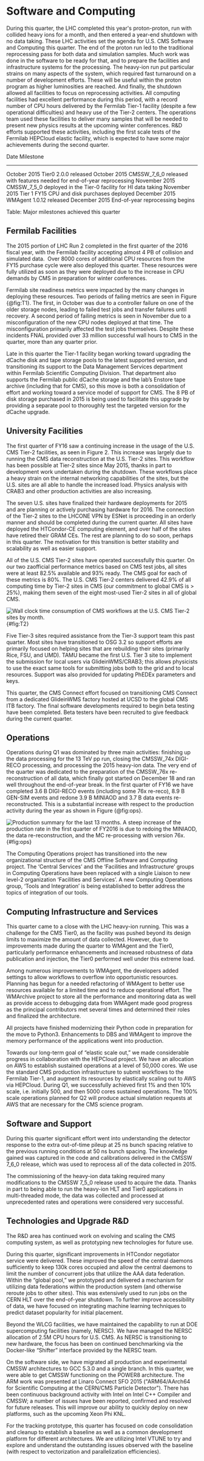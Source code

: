 # Software and Computing

During this quarter, the LHC completed this year's proton-proton, run with collided heavy ions for a month, and then entered a year-end shutdown with no data taking. These LHC activities set the agenda for U.S. CMS Software and Computing this quarter. The end of the proton run led to the traditional reprocessing pass for both data and simulation samples. Much work was done in the software to be ready for that, and to prepare the facilities and infrastructure systems for the processing. The heavy-ion run put particular strains on many aspects of the system, which required fast turnaround on a number of development efforts. These will be useful within the proton program as higher luminosities are reached. And finally, the shutdown allowed all facilities to focus on reprocessing activities. All computing facilities had excellent performance during this period, with a record number of CPU hours delivered by the Fermilab Tier-1 facility (despite a few operational difficulties) and heavy use of the Tier-2 centers. The operations team used these facilities to deliver many samples that will be needed to present new physics results at the upcoming winter conferences. R&D efforts supported these activities, including the first scale tests of the Fermilab HEPCloud elastic facility, which is expected to have some major achievements during the second quarter.

Date            Milestone  
--------------  -----------------------------------------------
October 2015    Tier0 2.0.0 released
October 2015    CMSSW\_7\_6\_0 released with features needed for end-of-year reprocessing
November 2015   CMSSW\_7\_5\_0 deployed in the Tier-0 facility for HI data taking
November 2015   Tier 1 FY15 CPU and disk purchases deployed
December 2015   WMAgent 1.0.12 released
December 2015   End-of-year reprocessing begins

Table: Major milestones achieved this quarter

## Fermilab Facilities

The 2015 portion of LHC Run 2 completed in the first quarter of the 2016 fiscal year, with the Fermilab facility accepting almost 4 PB of collision and simulated data.  Over 8000 cores of additional CPU resources from the FY15 purchase cycle were also deployed this quarter. These resources were fully utilized as soon as they were deployed due to the increase in CPU demands by CMS in preparation for winter conferences.

Fermilab site readiness metrics were impacted by the many changes in deploying these resources. Two periods of failing metrics are seen in Figure {@fig:T1}. The first, in October was due to a controller failure on one of the older storage nodes, leading to failed test jobs and transfer failures until recovery. A second period of failing metrics is seen in November due to a misconfiguration of the new CPU nodes deployed at that time. The misconfiguration primarily affected the test jobs themselves. Despite these incidents FNAL provided over 33 million successful wall hours to CMS in the quarter, more than any quarter prior.

Late in this quarter the Tier-1 facility began working toward upgrading the dCache disk and tape storage pools to the latest supported version, and transitioning its support to the Data Management Services department within Fermilab Scientific Computing Division. That department also supports the Fermilab public dCache storage and the lab’s Enstore tape archive (including that for CMS), so this move is both a consolidation of effort and working toward a service model of support for CMS. The 8 PB of disk storage purchased in 2015 is being used to facilitate this upgrade by providing a separate pool to thoroughly test the targeted version for the dCache upgrade.

## University Facilities

The first quarter of FY16 saw a continuing increase in the usage of the U.S. CMS Tier-2 facilities, as seen in Figure 2. This increase was largely due to running the CMS data reconstruction at the U.S. Tier-2 sites. This workflow has been possible at Tier-2 sites since May 2015, thanks in part to development work undertaken during the shutdown. These workflows place a heavy strain on the internal networking capabilities of the sites, but the U.S. sites are all able to handle the increased load. Physics analysis with CRAB3 and other production activities are also increasing.

The seven U.S. sites have finalized their hardware deployments for 2015 and are planning or actively purchasing hardware for 2016. The connection of the Tier-2 sites to the LHCONE VPN by ESNet is proceeding in an orderly manner and should be completed during the current quarter. All sites have deployed the HTCondor-CE computing element, and over half of the sites have retired their GRAM CEs. The rest are planning to do so soon, perhaps in this quarter. The motivation for this transition is better stability and scalability as well as easier support.

All of the U.S. CMS Tier-2 sites have operated successfully this quarter. On our two zaofficial performance metrics based on CMS test jobs, all sites were at least 82.5% available and 93% ready. The CMS goal for each of these metrics is 80%. The U.S. CMS Tier-2 centers delivered 42.9% of all computing time by Tier-2 sites in CMS (our commitment to global CMS is &gt; 25%), making them seven of the eight most-used Tier-2 sites in all of global CMS.

![Wall clock time consumption of CMS workflows at the U.S. CMS Tier-2 sites by month.](figures/image02.jpg){#fig:T2} 

Five Tier-3 sites required assistance from the Tier-3 support team this past quarter. Most sites have transitioned to OSG 3.2 so support efforts are primarily focused on helping sites that are rebuilding their sites (primarily Rice, FSU, and UMD). TAMU became the first U.S. Tier 3 site to implement the submission for local users via GlideinWMS/CRAB3; this allows physicists to use the exact same tools for submitting jobs both to the grid and to local resources. Support was also provided for updating PhEDEx parameters and keys.

This quarter, the CMS Connect effort focused on transitioning CMS Connect from a dedicated GlideinWMS factory hosted at UCSD to the global CMS ITB factory. The final software developments required to begin beta testing have been completed. Beta testers have been recruited to give feedback during the current quarter.

## Operations

Operations during Q1 was dominated by three main activities: finishing up the data processing for the 13 TeV pp run, closing the
CMSSW\_74x DIGI-RECO processing, and processing the 2015 heavy-ion data. The very end of the quarter was dedicated to the preparation of the CMSSW\_76x re-reconstruction of all data, which finally got started on December 18 and ran well throughout the end-of-year break. In the first quarter of FY16 we have completed 3.6 B
DIGI-RECO events (including some 76x re-reco), 8.9 B GEN-SIM events and redone 3.9 B MINIAOD and 3.7 B data events re-reconstructed. This is a substantial increase with respect to the production activity during the year as shown in Figure {@fig:ops}.

![Production summary for the last 13 months. A steep increase of the production rate in the first quarter of FY2016 is due to redoing the MINIAOD, the data re-reconstruction, and the MC re-processing with version 76x.](figures/image01.png){#fig:ops}

The Computing Operations project has transitioned into the new organizational structure of the CMS Offline Software and Computing project. The ‘Central Services’ and the ‘Facilities and Infrastructure’ groups in Computing Operations have been replaced with a single Liaison to new level-2 organization ‘Facilities and Services’. A new Computing Operations group, ‘Tools and Integration’ is being established to better address the topics of integration of our tools.

## Computing Infrastructure and Services

This quarter came to a close with the LHC heavy-ion running. This was a challenge for the CMS Tier0, as the facility was pushed beyond its design limits to maximize the amount of data collected. However, due to improvements made during the quarter to WMAgent and the Tier0, particularly performance enhancements and increased robustness of data publication and injection, the Tier0 performed well under this extreme load.

Among numerous improvements to WMAgent, the developers added settings to allow workflows to overflow into opportunistic resources. Planning has begun for a needed refactoring of WMAgent to better use resources available for a limited time and to reduce operational effort. The WMArchive project to store all the performance and monitoring data as well as provide access to debugging data from WMAgent made good progress as the principal contributors met several times and determined their roles and finalized the architecture.

All projects have finished modernizing their Python code in preparation for the move to Python3. Enhancements to DBS and WMAgent to improve the memory performance of the applications went into production.

Towards our long-term goal of “elastic scale out,” we made considerable progress in collaboration with the HEPCloud project. We have an allocation on AWS to establish sustained operations at a level of 50,000 cores. We use the standard CMS production infrastructure to submit workflows to the Fermilab Tier-1, and augment its resources by elastically scaling out to AWS via HEPCloud. During Q1, we successfully achieved first 1% and then 10% scale, i.e. initially 500, and then 5000 cores sustained operations. The 100% scale operations planned for Q2 will produce actual simulation requests at AWS that are necessary for the CMS science program.

## Software and Support

During this quarter significant effort went into understanding the detector response to the extra out-of-time pileup at 25 ns bunch spacing relative to the previous running conditions at 50 ns bunch spacing. The knowledge gained was captured in the code and calibrations delivered in the CMSSW 7\_6\_0 release, which was used to reprocess all of the data collected in 2015.

The commissioning of the heavy-ion data taking required many modifications to the CMSSW 7\_5\_0 release used to acquire the data. Thanks in part to being able to run the heavy-ion HLT and Tier0 applications in multi-threaded mode, the data was collected and processed at unprecedented rates and operations were considered very successful.

## Technologies and Upgrade R&D

The R&D area has continued work on evolving and scaling the CMS computing system, as well as prototyping new technologies for future use.

During this quarter, significant improvements in HTCondor negotiator service were delivered. These improved the speed of the central daemons sufficiently to keep 130k cores occupied and allow the central daemons to limit the number of concurrent jobs that utilize the AAA data federation. Within the “global pool,” we prototyped and delivered a mechanism for utilizing data federations within the production system (and otherwise reroute jobs to other sites). This was extensively used to run jobs on the CERN HLT over the end-of-year shutdown. To further improve accessibility of data, we have focused on integrating machine learning techniques to predict dataset popularity for initial placement.

Beyond the WLCG facilities, we have maintained the capability to run at DOE supercomputing facilities (namely, NERSC). We have managed the NERSC allocation of 2.5M CPU hours for U.S. CMS. As NERSC is transitioning to new hardware, the focus has been on continued benchmarking via the Docker-like “Shifter” interface provided by the NERSC team.

On the software side, we have migrated all production and experimental CMSSW architectures to GCC 5.3.0 and a single branch. In this quarter, we were able to get CMSSW functioning on the POWER8 architecture. The ARM work was presented at Linaro Connect SFO 2015 ("ARM64/AArch64 for Scientific Computing at the CERN/CMS Particle Detector"). There has been continuous background activity with Intel on Intel C++ Compiler and CMSSW; a number of issues have been reported, confirmed and resolved for future releases. This will improve our ability to quickly deploy on new platforms, such as the upcoming Xeon Phi KNL.

For the tracking prototype, this quarter has focused on code consolidation and cleanup to establish a baseline as well as a common development platform for different architectures. We are utilizing Intel VTUNE to try and explore and understand the outstanding issues observed with the baseline (with respect to vectorization and parallelization efficiencies).

